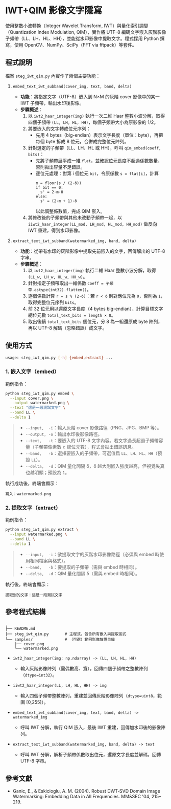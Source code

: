 # IWT+QIM 影像文字隱寫

使用整數小波轉換（Integer Wavelet Transform, IWT）與量化索引調變（Quantization Index Modulation, QIM），實作將 UTF-8 編碼文字嵌入灰階影像子頻帶（LL、LH、HL、HH），並能從水印影像中提取文字。程式採用 Python 撰寫，使用 OpenCV、NumPy、SciPy（FFT via fftpack）等套件。

## 程式說明

檔案 `steg_iwt_qim.py` 內實作了兩個主要功能：

1. `embed_text_iwt_subband(cover_img, text, band, delta)`

   - **功能**：將指定文字（UTF-8）嵌入到 N×M 的灰階 cover 影像中的某一 IWT 子頻帶，輸出水印後影像。
   - **步驟概述**：
     1. 以 `iwt2_haar_integer(img)` 執行一次二維 Haar 整數小波分解，取得四個子頻帶 `(LL, LH, HL, HH)`，每個子頻帶大小為原影像的 1/2。
     2. 將要嵌入的文字轉成位元序列：  
        - 先用 4 bytes（big-endian）表示文字長度（單位：byte），再把每個 byte 拆成 8 位元，合併成完整位元陣列。
     3. 針對選定的子頻帶（LL、LH、HL 或 HH），呼叫 `qim_embed(coeff, bits)`：  
        - 先將子頻帶展平成一維 `flat`，並確認位元長度不超過係數數量，否則拋出容量不足錯誤。  
        - 逐位元處理：對第 i 個位元 `bit`，令原係數 `s = flat[i]`，計算  
          ```
          m = floor(s / (2·δ))
          if bit == 0:
            s' = 2·m·δ
          else:
            s' = (2·m + 1)·δ
          ```
          以此調整係數值，完成 QIM 嵌入。
     4. 將修改後的子頻帶與其他未改動子頻帶一起，以 `iiwt2_haar_integer(LL_mod, LH_mod, HL_mod, HH_mod)` 做反向 IWT 重建，得到水印影像。

2. `extract_text_iwt_subband(watermarked_img, band, delta)`

   - **功能**：從帶有水印的灰階影像中提取先前嵌入的文字，回傳解出的 UTF-8 字串。
   - **步驟概述**：
     1. 以 `iwt2_haar_integer(img)` 執行二維 Haar 整數小波分解，取得 `(LL_w, LH_w, HL_w, HH_w)`。
     2. 針對指定子頻帶取出一維係數 `coeff = 子頻帶.astype(int32).flatten()`。
     3. 逐個係數計算 `r = s % (2·δ)`：若 `r < δ` 則對應位元為 `0`，否則為 `1`，取得完整位元序列 `bits`。
     4. 前 32 位元用以還原文字長度（4 bytes big-endian），計算目標文字總位元數 `total_text_bits = length × 8`。
     5. 取出後續 `total_text_bits` 個位元，分 8 為一組還原成 byte 陣列，再以 UTF-8 解碼（忽略錯誤）成文字。



## 使用方式

```bash
usage: steg_iwt_qim.py [-h] {embed,extract} ...
````

### 1. 嵌入文字（embed）

範例指令：

```bash
python steg_iwt_qim.py embed \
  --input cover.png \
  --output watermarked.png \
  --text "這是一段測試文字" \
  --band LL \
  --delta 1
```

> * `--input,  -i`：輸入灰階 cover 影像路徑（PNG、JPG、BMP 等）。
> * `--output, -o`：輸出水印後影像路徑。
> * `--text,   -t`：要嵌入的 UTF-8 文字內容。若文字過長超過子頻帶容量（子頻帶像素數 ≥ 總位元數），程式會拋出錯誤訊息。
> * `--band,   -b`：選擇要嵌入的子頻帶，可選值爲 `LL`、`LH`、`HL`、`HH`（預設 `LL`）。
> * `--delta,  -d`：QIM 量化間隔 δ，δ 越大則嵌入強度越高，但視覺失真也越明顯；預設為 `1`。

執行成功後，終端會顯示：

```
寫入：watermarked.png
```

### 2. 提取文字（extract）

範例指令：

```bash
python steg_iwt_qim.py extract \
  --input watermarked.png \
  --band LL \
  --delta 1
```

> * `--input,  -i`：欲提取文字的灰階水印影像路徑（必須與 embed 時使用相同檔案與格式）。
> * `--band,   -b`：要提取的子頻帶（需與 embed 時相同）。
> * `--delta,  -d`：QIM 量化間隔 δ（需與 embed 時相同）。

執行後，終端會顯示：

```
提取到的文字：這是一段測試文字
```



## 參考程式結構

```
.
├── README.md
├── steg_iwt_qim.py       # 主程式，包含所有嵌入與提取函式
└── samples/              # （可選）範例影像放置目錄
    ├── cover.png
    └── watermarked.png
```

* `iwt2_haar_integer(img: np.ndarray) -> (LL, LH, HL, HH)`

  * 輸入灰階影像陣列（需偶數高、寬），回傳四個子頻帶之整數陣列（`dtype=int32`）。
* `iiwt2_haar_integer(LL, LH, HL, HH) -> img`

  * 輸入四個子頻帶整數陣列，重建並回傳灰階影像陣列（`dtype=uint8`，範圍 \[0,255]）。
* `embed_text_iwt_subband(cover_img, text, band, delta) -> watermarked_img`

  * 呼叫 IWT 分解，執行 QIM 嵌入，最後 IWT 重建，回傳加水印後的影像陣列。
* `extract_text_iwt_subband(watermarked_img, band, delta) -> text`

  * 呼叫 IWT 分解，解析子頻帶係數取出位元，還原文字長度並解碼，回傳 UTF-8 字串。



## 參考文獻

* Ganic, E., & Eskicioglu, A. M. (2004). Robust DWT‐SVD Domain Image Watermarking: Embedding Data in All Frequencies. MM&SEC '04, 215–219.
